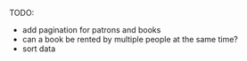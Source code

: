 TODO:
  - add pagination for patrons and books
  - can a book be rented by multiple people at the same time?
  - sort data